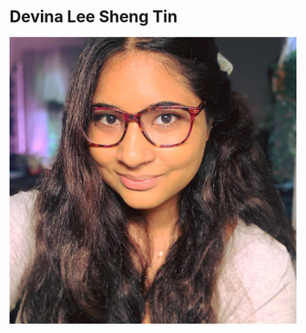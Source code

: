 # Devina Lee Sheng Tin
<img src="headshot.jpg"
     alt="Picture of Devina"
     style="float: left; margin-right: 10px;" />